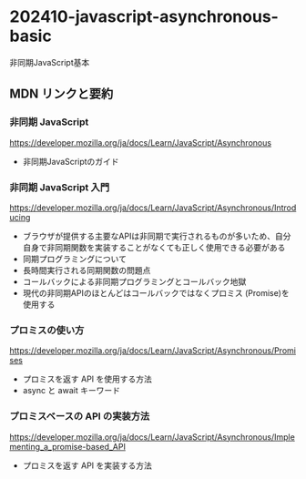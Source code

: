 # 202410-javascript-asynchronous-basic
非同期JavaScript基本

## MDN リンクと要約

### 非同期 JavaScript

https://developer.mozilla.org/ja/docs/Learn/JavaScript/Asynchronous

- 非同期JavaScriptのガイド

### 非同期 JavaScript 入門

https://developer.mozilla.org/ja/docs/Learn/JavaScript/Asynchronous/Introducing

- ブラウザが提供する主要なAPIは非同期で実行されるものが多いため、自分自身で非同期関数を実装することがなくても正しく使用できる必要がある
- 同期プログラミングについて
- 長時間実行される同期関数の問題点
- コールバックによる非同期プログラミングとコールバック地獄
- 現代の非同期APIのほとんどはコールバックではなくプロミス (Promise)を使用する

### プロミスの使い方

https://developer.mozilla.org/ja/docs/Learn/JavaScript/Asynchronous/Promises

- プロミスを返す API を使用する方法
- async と await キーワード

### プロミスベースの API の実装方法

https://developer.mozilla.org/ja/docs/Learn/JavaScript/Asynchronous/Implementing_a_promise-based_API

- プロミスを返す API を実装する方法
